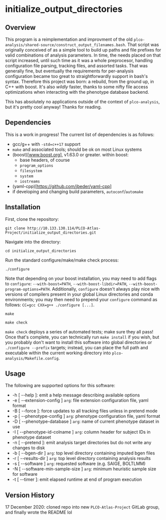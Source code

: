 # initialize\_output\_directories

## Overview

This program is a reimplementation and improvment of the old `plco-analysis/shared-source/construct_output_filenames.bash`.
That script was originally conceived of as a simple tool to build up paths and file prefixes for valid combinations
of analysis parameters. In time, the needs placed on that script increased, until such time as it was a whole preprocesor,
handling configuration file parsing, tracking files, and assorted tasks. That was generally fine, but eventually the
requirements for per-analysis configuration became too great to straightforwardly support in bash's syntax. Therefore
this project was born: a rebuild, from the ground up, in C++ with boost. It's also _wildly_ faster, thanks to some
nifty file access optimizations when interacting with the phenotype database backend.

This has absolutely no applications outside of the context of `plco-analysis`, but it's pretty cool anyway! Thanks for
reading.

## Dependencies

This is a work in progress! The current list of dependencies is as follows:

 - gcc/g++ with `-std=c++17` support
 - `make` and associated tools; should be ok on most Linux systems
 - (boost)[www.boost.org], v1.63.0 or greater. within boost:
   - base headers, of course
   - `program_options`
   - `filesystem`
   - `system`
   - `iostreams`
 - (yaml-cpp)[https://github.com/jbeder/yaml-cpp]
 - if developing and changing build parameters, `autoconf`/`automake` 

## Installation

First, clone the repository:

`git clone http://10.133.130.114/PLCO-Atlas-Project/initialize_output_directories.git`

Navigate into the directory:

`cd initialize_output_directories`

Run the standard configure/make/make check process:

`./configure`

Note that depending on your boost installation, you may need to add flags to `configure`: `--with-boost=PATH`, `--with-boost-libdir=PATH`, `--with-boost-program-options=PATH`. Additionally, `configure` doesn't always play nice with versions of compilers present in your global Linux directories and conda environments; you may then need to prepend your `configure` command as follows: `CC=gcc CXX=g++ ./configure [...]`.

`make`

`make check`

`make check` deploys a series of automated tests; make sure they all pass! Once that's complete, you can technically run `make install` if you wish, but you probably don't want to install this software into global directories or `./configure --prefix` targets; instead, you can place the full path and executable within the current working directory into `plco-analysis/Makefile.config`.

## Usage

The following are supported options for this software:

 - -h [ --help ]: emit a help message describing available options
 - -e [ --extension-config ] `arg`: file extension configuration file, yaml format
 - -B [ --force ]: force updates to all tracking files unless in pretend mode
 - -p [ --phenotype-config ] `arg`: phenotype configuration file, yaml format
 - -D [ --phenotype-database ] `arg`: name of current phenotype dataset in use
 - -I [ --phenotype-id-colname ] `arg`: column header for subject IDs in phenotype dataset
 - -n [ --pretend ]: emit analysis target directories but do not write any changes to disk
 - -b [ --bgen-dir ] `arg`: top level directory containing imputed bgen files
 - -r [ --results-dir ] `arg`: top level directory containing analysis results
 - -s [ --software ] `arg`: requested software (e.g. SAIGE, BOLTLMM)
 - -N [ --software-min-sample-size ] `arg`: minimum heuristic sample size for software
 - -t [ --timer ]: emit elapsed runtime at end of program execution

## Version History

17 December 2020: cloned repo into new `PLCO-Atlas-Project` GitLab group, and finally wrote the README lol
